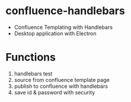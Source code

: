 # confluence-handlebars
* Confluence Templating with Handlebars
* Desktop application with Electron

# Functions
1. handlebars test
2. source from confluence template page
3. publish to confluence with handlebars
4. save id & password with security
